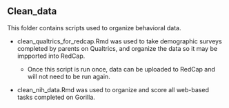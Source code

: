 
## Clean_data
This folder contains scripts used to organize behavioral data. 
- clean_qualtrics_for_redcap.Rmd was used to take demographic surveys completed by parents on Qualtrics, and organize the data so it may be impported into RedCap.
  - Once this script is run once, data can be uploaded to RedCap and will not need to be run again.

- clean_nih_data.Rmd was used to organize and score all web-based tasks completed on Gorilla.

